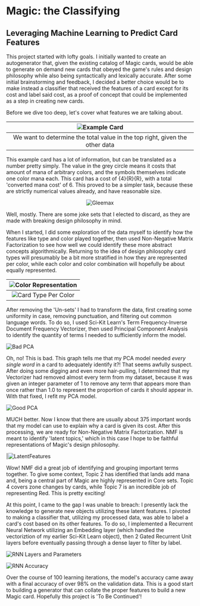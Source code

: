 
# Magic: the Classifying
## Leveraging Machine Learning to Predict Card Features

This project started with lofty goals. I initially wanted to create an autogenerator that, given the existing catalog of Magic cards, would be able to generate on demand new cards that obeyed the game's rules and design philosophy while also being syntactically and lexically accurate. After some initial brainstorming and feedback, I decided a better choice would be to make instead a classifier that received the features of a card except for its cost and label said cost, as a proof of concept that could be implemented as a step in creating new cards.

Before we dive too deep, let's cover what features we are talking about.

<center>
  
|![Example Card](images/700px-Parts_of_a_Magic_card.webp)|
|:--:|
| We want to determine the total value in the top right, given the other data |
</center>

This example card has a lot of information, but can be translated as a number pretty simply. The value in the grey circle means it costs that amount of mana of arbitrary colors, and the symbols themselves indicate one color mana each. This card has a cost of {4}{R}{R}, with a total 'converted mana cost' of 6. This proved to be a simpler task, because these are strictly numerical values already, and have reasonable size.

<center>
  
![Gleemax](images/unh-121-gleemax.jpg)

</center>

Well, mostly. There are some joke sets that I elected to discard, as they are made with breaking design philosophy in mind. 

When I started, I did some exploration of the data myself to identify how the features like type and color played together, then used Non-Negative Matrix Factorization to see how well we could identify these more abstract concepts algorithmically. Returning to the idea of design philosophy card types will presumably be a bit more stratified in how they are represented per color, while each color and color combination will hopefully be about equally represented. 

<center>

|![Color Representation](images/ColorRepresentation.png)
|:--:|
|![Card Type Per Color](images/CardTypePerColor.png)

</center>

After removing the 'Un-sets' I had to transform the data, first creating some uniformity in case, removing punctuation, and filtering out common language words. To do so, I used Sci-Kit Learn's Term Frequency-Inverse Document Frequency Vectorizer, then used Principal Component Analysis to identify the quantity of terms I needed to sufficiently inform the model. 

![Bad PCA](images/badpca.png)

Oh, no! This is bad. This graph tells me that my PCA model needed *every single word* in a card to adequately identify it?! That seems awfully suspect. After doing some digging and even more hair-pulling, I determined that my Vectorizer had removed almost every term from my dataset, because it was given an integer parameter of 1 to remove any term that appears more than once rather than 1.0 to represent the proportion of cards it should appear in. With that fixed, I refit my PCA model.

![Good PCA](images/GoodPCA.png)

MUCH better. Now I know that there are usually about 375 important words that my model can use to explain why a card is given its cost. After this processing, we are ready for Non-Negative Matrix Factorization. NMF is meant to identify 'latent topics,' which in this case I hope to be faithful representations of Magic's design philosophy. 

|![LatentFeatures](https://user-images.githubusercontent.com/43886791/113439383-158cac80-93b0-11eb-8428-355953a3278c.png)

Wow! NMF did a great job of identifying and grouping important terms together. To give some context, Topic 2 has identified that lands add mana and, being a central part of Magic are highly represented in Core sets. Topic 4 covers zone changes by cards, while Topic 7 is an incredible job of representing Red. This is pretty exciting!

At this point, I came to the gap I was unable to breach: I presently lack the knowledge to generate new objects utilizing these latent features. I pivoted to making a classifier that, utilizing my processed data, was able to label a card's cost based on its other features. To do so, I implemented a Recurrent Neural Network utilizing an Embedding layer (which handled the vectoriztion of my earlier Sci-Kit Learn object), then 2 Gated Recurrent Unit layers before eventually passing through a dense layer to filter by label.

![RNN Layers and Parameters](images/RNNLayersParams.png)

![RNN Accuracy](images/Accuracy.png)

Over the course of 100 learning iterations, the model's accuracy came away with a final accuracy of over 98% on the validation data. This is a good start to building a generator that can collate the proper features to build a new Magic card. Hopefully this project is 'To Be Continued'!
